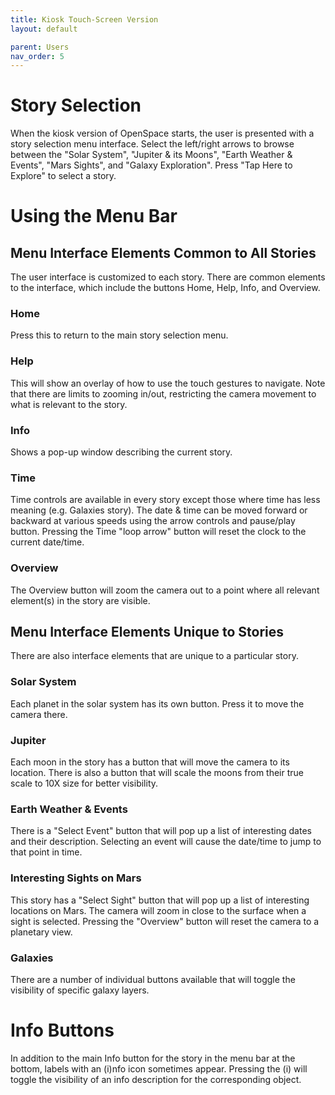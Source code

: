 ```yaml
---
title: Kiosk Touch-Screen Version
layout: default

parent: Users
nav_order: 5
---
```


# Story Selection
When the kiosk version of OpenSpace starts, the user is presented with a story selection menu interface.  Select the left/right arrows to browse between the "Solar System", "Jupiter & its Moons", "Earth Weather & Events", "Mars Sights", and "Galaxy Exploration".  Press "Tap Here to Explore" to select a story.

# Using the Menu Bar
## Menu Interface Elements Common to All Stories
The user interface is customized to each story.  There are common elements to the interface, which include the buttons Home, Help, Info, and Overview.

### Home
Press this to return to the main story selection menu.

### Help
This will show an overlay of how to use the touch gestures to navigate.  Note that there are limits to zooming in/out, restricting the camera movement to what is relevant to the story.

### Info
Shows a pop-up window describing the current story.

### Time
Time controls are available in every story except those where time has less meaning (e.g. Galaxies story).  The date & time can be moved forward or backward at various speeds using the arrow controls and pause/play button. Pressing the Time "loop arrow" button will reset the clock to the current date/time.

### Overview
The Overview button will zoom the camera out to a point where all relevant element(s) in the story are visible.

## Menu Interface Elements Unique to Stories
There are also interface elements that are unique to a particular story.

### Solar System
Each planet in the solar system has its own button. Press it to move the camera there.

### Jupiter
Each moon in the story has a button that will move the camera to its location.  There is also a button that will scale the moons from their true scale to 10X size for better visibility.

### Earth Weather & Events
There is a "Select Event" button that will pop up a list of interesting dates and their description.  Selecting an event will cause the date/time to jump to that point in time.

### Interesting Sights on Mars
This story has a "Select Sight" button that will pop up a list of interesting locations on Mars.  The camera will zoom in close to the surface when a sight is selected.  Pressing the "Overview" button will reset the camera to a planetary view.

### Galaxies
There are a number of individual buttons available that will toggle the visibility of specific galaxy layers.

# Info Buttons
In addition to the main Info button for the story in the menu bar at the bottom, labels with an (i)nfo icon sometimes appear.  Pressing the (i) will toggle the visibility of an info description for the corresponding object.
